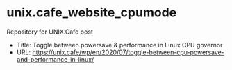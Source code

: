 # unix.cafe_website_cpumode
Repository for UNIX.Cafe post

- Title:  Toggle between powersave & performance in Linux CPU governor
- URL:    https://unix.cafe/wp/en/2020/07/toggle-between-cpu-powersave-and-performance-in-linux/

